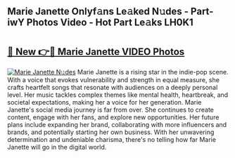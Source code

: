 ## Marie Janette Onlyf𝚊ns Le𝚊ked N𝚞des - Part-iwY Photos Video - Hot Part Le𝚊ks LH0K1

# <h2><a href="http://ac38739.deff.icu/?id=Marie+Janette">🔗 New 👉🔴 Marie Janette VIDEO Photos</a></h2>

[![Marie Janette N𝚞des](https://i.imgur.com/rIISA9y.gif)](http://ac38739.deff.icu/?id=Marie+Janette)
Marie Janette is a rising star in the indie-pop scene. With a voice that evokes vulnerability and strength in equal measure, she crafts heartfelt songs that resonate with audiences on a deeply personal level. Her music tackles complex themes like mental health, heartbreak, and societal expectations, making her a voice for her generation. Marie Janette's social media journey is far from over. She continues to create content, engage with her fans, and explore new opportunities. Her future plans include expanding her brand, collaborating with more influencers and brands, and potentially starting her own business. With her unwavering determination and undeniable charisma, there's no telling how far Marie Janette will go in the digital world.
